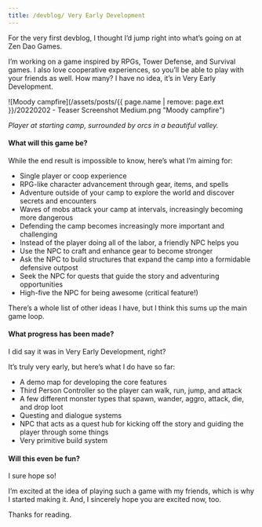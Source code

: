 ```yaml
---
title: /devblog/ Very Early Development
---
```


For the very first devblog, I thought I’d jump right into what’s going on at Zen Dao Games.  

I’m working on a game inspired by RPGs, Tower Defense, and Survival games. I also love cooperative experiences, so you’ll be able to play with your friends as well. How many? I have no idea, it’s in Very Early Development.

![Moody campfire](/assets/posts/{{ page.name | remove: page.ext }}/20220202 - Teaser Screenshot Medium.png "Moody campfire")

*Player at starting camp, surrounded by orcs in a beautiful valley.*


#### What will this game be?

While the end result is impossible to know, here’s what I’m aiming for:


- Single player or coop experience
- RPG-like character advancement through gear, items, and spells
- Adventure outside of your camp to explore the world and discover secrets and encounters
- Waves of mobs attack your camp at intervals, increasingly becoming more dangerous
- Defending the camp becomes increasingly more important and challenging
- Instead of the player doing all of the labor, a friendly NPC helps you
- Use the NPC to craft and enhance gear to become stronger
- Ask the NPC to build structures that expand the camp into a formidable defensive outpost
- Seek the NPC for quests that guide the story and adventuring opportunities
- High-five the NPC for being awesome (critical feature!)

There’s a whole list of other ideas I have, but I think this sums up the main game loop.


#### What progress has been made?

I did say it was in Very Early Development, right?

It’s truly very early, but here’s what I do have so far:

- A demo map for developing the core features
- Third Person Controller so the player can walk, run, jump, and attack
- A few different monster types that spawn, wander, aggro, attack, die, and drop loot
- Questing and dialogue systems
- NPC that acts as a quest hub for kicking off the story and guiding the player through some things
- Very primitive build system


#### Will this even be fun?

I sure hope so! 

I’m excited at the idea of playing such a game with my friends, which is why I started making it. And, I sincerely hope you are excited now, too.

Thanks for reading.